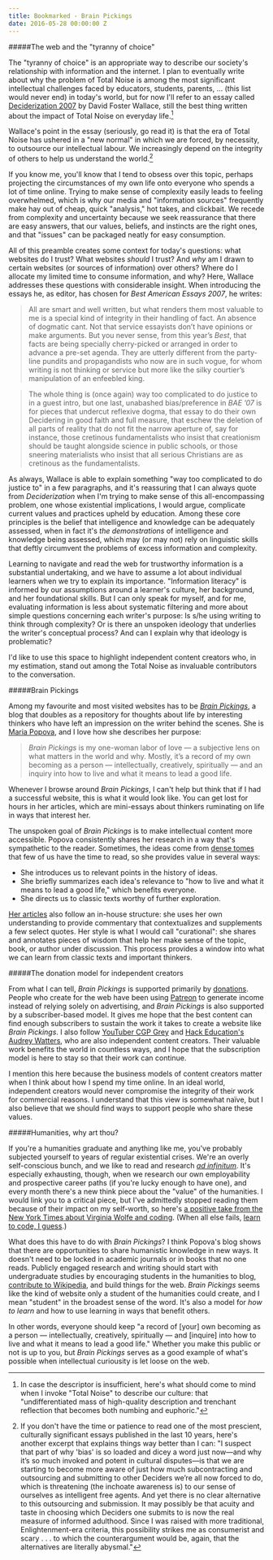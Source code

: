 ```yaml
---
title: Bookmarked - Brain Pickings
date: 2016-05-28 00:00:00 Z
---
```


#####The web and the "tyranny of choice"

The "tyranny of choice" is an appropriate way to describe our society's relationship with information and the internet. I plan to eventually write about why the problem of Total Noise is among the most significant intellectual challenges faced by educators, students, parents, ... (this list would never end) in today's world, but for now I'll refer to an essay called [Deciderization 2007](http://neugierig.org/content/dfw/bestamerican.pdf) by David Foster Wallace, still the best thing written about the impact of Total Noise on everyday life.[^1]

Wallace's point in the essay (seriously, go read it) is that the era of Total Noise has ushered in a "new normal" in which we are forced, by necessity, to outsource our intellectual labour. We increasingly depend on the integrity of others to help us understand the world.[^2]

If you know me, you'll know that I tend to obsess over this topic, perhaps projecting the circumstances of my own life onto everyone who spends a lot of time online. Trying to make sense of complexity easily leads to feeling overwhelmed, which is why our media and "information sources" frequently make hay out of cheap, quick "analysis," hot takes, and clickbait. We recede from complexity and uncertainty because we seek reassurance that there are easy answers, that our values, beliefs, and instincts are the right ones, and that "issues" can be packaged neatly for easy consumption.

All of this preamble creates some context for today's questions: what websites do I trust? What websites *should* I trust? And *why* am I drawn to certain websites (or sources of information) over others? Where do I allocate my limited time to consume information, and why? Here, Wallace addresses these questions with considerable insight. When introducing the essays he, as editor, has chosen for *Best American Essays 2007*, he writes:

> All are smart and well written, but what renders them most valuable to me is a special kind of integrity in their handling of fact. An absence of dogmatic cant. Not that service essayists don’t have opinions or make arguments. But you never sense, from this year’s *Best*, that facts are being specially cherry-picked or arranged in order to advance a pre-set agenda. They are utterly different from the party-line pundits and propagandists who now are in such vogue, for whom writing is not thinking or service but more like the silky courtier’s manipulation of an enfeebled king.

> The whole thing is (once again) way too complicated to do justice to in a guest intro, but one last, unabashed bias/preference in *BAE ’07* is for pieces that undercut reflexive dogma, that essay to do their own Decidering in good faith and full measure, that eschew the deletion of all parts of reality that do not fit the narrow aperture of, say for instance, those cretinous fundamentalists who insist that creationism should be taught alongside science in public schools, or those sneering materialists who insist that all serious Christians are as cretinous as the fundamentalists.

As always, Wallace is able to explain something "way too complicated to do justice to" in a few paragraphs, and it's reassuring that I can always quote from *Deciderization* when I'm trying to make sense of this all-encompassing problem, one whose existential implications, I would argue, complicate current values and practices upheld by education. Among these core principles is the belief that intelligence and knowledge can be adequately assessed, when in fact it's *the demonstrations* of intelligence and knowledge being assessed, which may (or may not) rely on linguistic skills that deftly circumvent the problems of excess information and complexity.

Learning to navigate and read the web for trustworthy information is a substantial undertaking, and we have to assume a lot about individual learners when we try to explain its importance. "Information literacy" is informed by our assumptions around a learner's culture, her background, and her foundational skills. But I can only speak for myself, and for me, evaluating information is less about systematic filtering and more about simple questions concerning each writer's purpose: Is s/he using writing to think through complexity? Or is there an unspoken ideology that underlies the writer's conceptual process? And can I explain why that ideology is problematic?

I'd like to use this space to highlight independent content creators who, in my estimation, stand out among the Total Noise as invaluable contributors to the conversation.

#####Brain Pickings

Among my favourite and most visited websites has to be *[Brain Pickings](https://www.brainpickings.org/)*, a blog that doubles as a repository for thoughts about life by interesting thinkers who have left an impression on the writer behind the scenes. She is [Maria Popova](https://www.brainpickings.org/about/), and I love how she describes her purpose:

> *Brain Pickings* is my one-woman labor of love — a subjective lens on what matters in the world and why. Mostly, it’s a record of my own becoming as a person — intellectually, creatively, spiritually — and an inquiry into how to live and what it means to lead a good life.

Whenever I browse around *Brain Pickings*, I can't help but think that if I had a successful website, this is what it would look like. You can get lost for hours in her articles, which are mini-essays about thinkers ruminating on life in ways that interest her.

The unspoken goal of *Brain Pickings* is to make intellectual content more accessible. Popova consistently shares her research in a way that's sympathetic to the reader. Sometimes, the ideas come from [dense tomes](https://www.brainpickings.org/2015/01/21/bertrand-russell-boredom-conquest-of-happiness/) that few of us have the time to read, so she provides value in several ways:

* She introduces us to relevant points in the history of ideas.
* She briefly summarizes each idea's relevance to "how to live and what it means to lead a good life," which benefits everyone.
* She directs us to classic texts worthy of further exploration.

[Her articles](https://www.brainpickings.org/2016/05/25/upstairs-at-the-strand-george-saunders/) also follow an in-house structure: she uses her own understanding to provide commentary that contextualizes and supplements a few select quotes. Her style is what I would call "curational": she shares and annotates pieces of wisdom that help her make sense of the topic, book, or author under discussion. This process provides a window into what we can learn from classic texts and important thinkers.

#####The donation model for independent creators

From what I can tell, *Brain Pickings* is supported primarily by [donations](https://www.brainpickings.org/2015/01/21/bertrand-russell-boredom-conquest-of-happiness/). People who create for the web have been using [Patreon](https://www.patreon.com/) to generate income instead of relying solely on advertising, and *Brain Pickings* is also supported by a subscriber-based model. It gives me hope that the best content can find enough subscribers to sustain the work it takes to create a website like *Brain Pickings*. I also follow [YouTuber CGP Grey](https://www.patreon.com/cgpgrey?ty=h) and [Hack Education's Audrey Watters](https://www.patreon.com/audreywatters?ty=h), who are also independent content creators. Their valuable work benefits the world in countless ways, and I hope that the subscription model is here to stay so that their work can continue.

I mention this here because the business models of content creators matter when I think about how I spend my time online. In an ideal world, independent creators would never compromise the integrity of their work for commercial reasons. I understand that this view is somewhat naïve, but I also believe that we should find ways to support people who share these values.  

#####Humanities, why art thou?

If you're a humanities graduate and anything like me, you've probably subjected yourself to years of regular existential crises. We're an overly self-conscious bunch, and we like to read and research [*ad infinitum*](https://en.wikipedia.org/wiki/Ad_infinitum). It's especially exhausting, though, when we research our own employability and prospective career paths (if you're lucky enough to have one), and every month there's a new think piece about the "value" of the humanities. I would link you to a critical piece, but I've admittedly stopped reading them because of their impact on my self-worth, so here's [a positive take from the New York Times about Virginia Wolfe and coding](http://www.nytimes.com/2016/05/22/opinion/sunday/to-write-software-read-novels.html?_r=0). (When all else fails, [learn to code, I guess](https://blog.codinghorror.com/please-dont-learn-to-code/).)

What does this have to do with *Brain Pickings*? I think Popova's blog shows that there are opportunities to share humanistic knowledge in new ways. It doesn't need to be locked in academic journals or in books that no one reads. Publicly engaged research and writing should start with undergraduate studies by encouraging students in the humanities to blog, [contribute to Wikipedia](https://en.wikipedia.org/wiki/Wikipedia:WikiProject_Murder_Madness_and_Mayhem), and build things for the web. *Brain Pickings* seems like the kind of website only a student of the humanities could create, and I mean "student" in the broadest sense of the word. It's also a model for *how to learn* and how to use learning in ways that benefit others.

In other words, everyone should keep "a record of [your] own becoming as a person — intellectually, creatively, spiritually — and [inquire] into how to live and what it means to lead a good life." Whether you make this public or not is up to you, but *Brain Pickings* serves as a good example of what's possible when intellectual curiousity is let loose on the web.

[^1]: In case the descriptor is insufficient, here's what should come to mind when I invoke "Total Noise" to describe our culture: that "undifferentiated mass of high-quality description and trenchant reflection that becomes both numbing and euphoric."
[^2]: If you don't have the time or patience to read one of the most prescient, culturally significant essays published in the last 10 years, here's another excerpt that explains things way better than I can: "I suspect that part of why 'bias' is so loaded and dicey a word just now—and why it’s so much invoked and potent in cultural disputes—is that we are starting to become more aware of just how much subcontracting and outsourcing and submitting to other Deciders we’re all now forced to do, which is threatening (the inchoate awareness is) to our sense of ourselves as intelligent free agents. And yet there is no clear alternative to this outsourcing and submission. It may possibly be that acuity and taste in choosing which Deciders one submits to is now the real measure of informed adulthood. Since I was raised with more traditional, Enlightenment-era criteria, this possibility strikes me as consumerist and scary . . . to which the counterargument would be, again, that the alternatives are literally abysmal."
